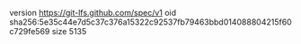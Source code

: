 version https://git-lfs.github.com/spec/v1
oid sha256:5e35c44e7d5c37c376a15322c92537fb79463bbd014088804215f60c729fe569
size 5135
